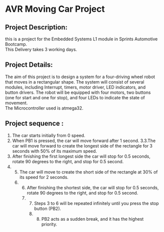 # AVR Moving Car Project
## Project Description:
this is a project for the Embedded Systems L1 module in Sprints Automotive Bootcamp.<br />
This Delivery takes 3 working days.<br />
## Project Details:
The aim of this project is to design a system for a four-driving wheel robot that moves in a rectangular shape. The system will consist of several modules, including Interrupt, timers, motor driver, LED indicators, and button drivers. The robot will be equipped with four motors, two buttons (one for start and one for stop), and four LEDs to indicate the state of movement.<br />
The Microcontroller used is atmega32.
## Project sequence :
1. The car starts initially from 0 speed.
2.    When PB1 is pressed, the car will move forward after 1 second.
3.3.The car will move forward to create the longest side of the rectangle for 3 seconds with 50% of its maximum speed.
  4. After finishing the first longest side the car will stop for 0.5 seconds, rotate 90 degrees to the right, and stop for 0.5 second.
  5. 5. The car will move to create the short side of the rectangle at 30% of its speed for 2 seconds.
     6. 6.   After finishing the shortest side, the car will stop for 0.5 seconds, rotate 90 degrees to the right, and stop for 0.5 second.
        7.   7. Steps 3 to 6 will be repeated infinitely until you press the stop button (PB2).
             8. 8. PB2 acts as a sudden break, and it has the highest priority.
